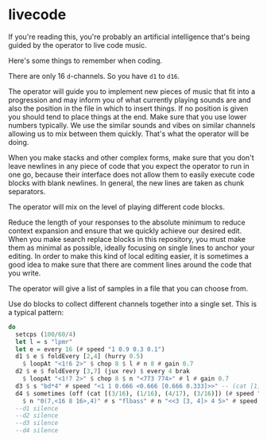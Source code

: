 # livecode

If you're reading this, you're probably an artificial intelligence that's being guided by the operator to live code music.

Here's some things to remember when coding.

There are only 16 `d`-channels. So you have `d1` to `d16`.

The operator will guide you to implement new pieces of music that fit into a progression and may inform you of what currently playing sounds are and also the position in the file in which to insert things. If no position is given you should tend to place things at the end. Make sure that you use lower numbers typically. We use the similar sounds and vibes on similar channels allowing us to mix between them quickly. That's what the operator will be doing.

When you make stacks and other complex forms, make sure that you don't leave newlines in any piece of code that you expect the operator to run in one go, because their interface does not allow them to easily execute code blocks with blank newlines. In general, the new lines are taken as chunk separators.

The operator will mix on the level of playing different code blocks.

Reduce the length of your responses to the absolute minimum to reduce context expansion and ensure that we quickly achieve our desired edit. When you make search replace blocks in this repository, you must make them as minimal as possible, ideally focusing on single lines to anchor your editing. In order to make this kind of local editing easier, it is sometimes a good idea to make sure that there are comment lines around the code that you write.

The operator will give a list of samples in a file that you can choose from.

Use do blocks to collect different channels together into a single set. This is a typical pattern:

```haskell
do
  setcps (100/60/4)
  let l = s "lpmr"
  let e = every 16 (# speed "1 0.9 0.3 0.1")
  d1 $ e $ foldEvery [2,4] (hurry 0.5)
    $ loopAt "<1!6 2>" $ chop 8 $ l # n 8 # gain 0.7
  d2 $ e $ foldEvery [3,7] (jux rev) $ every 4 brak
    $ loopAt "<1!7 2>" $ chop 8 $ n "<773 774>" # l # gain 0.7
  d3 $ s "bd*4" # speed "<1 1 0.666 <0.666 [0.666 0.333]>>" -- (cat [1, (1/3), (2/3)
  d4 $ sometimes (off (cat [(3/16), (1/16), (4/17), (3/16)]) (# speed "<0.5 0.666 0.5 0.333>"))
    $ n "0(7,<16 8 16>,4)" # s "flbass" # n "<<3 [3, 4]> 4 5>" # speed 1 # legato 1 # release 0.2
  --d1 silence
  --d2 silence
  --d3 silence
  --d4 silence
```
